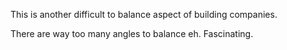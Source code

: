 This is another difficult to balance aspect of building companies.

There are way too many angles to balance eh. Fascinating.